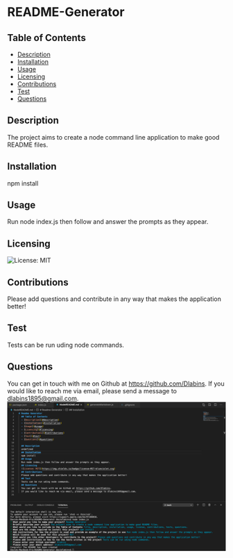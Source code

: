 # README-Generator
## Table of Contents
  - [Description](#description)
  - [Installation](#installation)
  - [Usage](#usage)
  - [Licensing](#licensing)
  - [Contributions](#contributions)
  - [Test](#test)
  - [Questions](#questions)

  ## Description
  The project aims to create a node command line application to make good README files.
  ## Installation
  npm install
  ## Usage
  Run node index.js then follow and answer the prompts as they appear.
  ## Licensing
  ![License: MIT](https://img.shields.io/badge/license-MIT-blueviolet.svg)
  ## Contributions
  Please add questions and contribute in any way that makes the application better!
  ## Test
  Tests can be run uding node commands.
  ## Questions
  You can get in touch with me on Github at https://github.com/Dlabins.
  If you would like to reach me via email, please send a message to dlabins1895@gmail.com.
  ![snapshot](assets/readmegenerator.png)